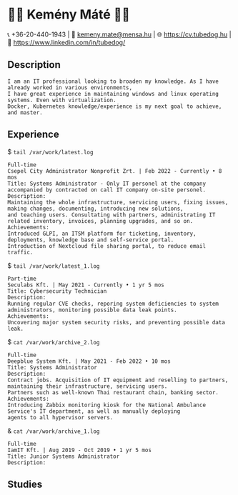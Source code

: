 # 👨‍💻 Kemény Máté 👨‍💻
📞 +36-20-440-1943 | 📧 kemeny.mate@mensa.hu | 🌐 https://cv.tubedog.hu | 🔗 https://www.linkedin.com/in/tubedog/

## Description
```
I am an IT professional looking to broaden my knowledge. As I have already worked in various environments,
I have great experience in maintaining windows and linux operating systems. Even with virtualization.
Docker, Kubernetes knowledge/experience is my next goal to achieve, and master.
```

## Experience
$ `tail /var/work/latest.log`
```
Full-time
Csepel City Administrator Nonprofit Zrt. | Feb 2022 - Currently • 8 mos
Title: Systems Administrator - Only IT personel at the company accompanied by contracted on call IT company on-site personel.
Description:
Maintaining the whole infrastructure, servicing users, fixing issues, making changes, documenting, introducing new solutions, 
and teaching users. Consultating with partners, administrating IT related inventory, invoices, planning upgrades, and so on.
Achievements:
Introduced GLPI, an ITSM platform for ticketing, inventory, deployments, knowledge base and self-service portal.
Introduction of Nextcloud file sharing portal, to reduce email traffic.
```

$ `tail /var/work/latest_1.log`
```
Part-time
Seculabs Kft. | May 2021 - Currently • 1 yr 5 mos
Title: Cybersecurity Technician
Description:
Running regular CVE checks, reporing system deficiencies to system administrators, monitoring possible data leak points.
Achievements:
Uncovering major system security risks, and preventing possible data leak.
```

$ `cat /var/work/archive_2.log`
```
Full-time
Deepblue System Kft. | May 2021 - Feb 2022 • 10 mos
Title: Systems Administrator
Description:
Contract jobs. Acquisition of IT equipment and reselling to partners, maintaining their infrastructure, servicing users.
Partners such as well-known Thai restaurant chain, banking sector.
Achievements:
Introducing Zabbix monitoring kiosk for the National Ambulance Service's IT department, as well as manually deploying
agents to all hypervisor servers.
```

& `cat /var/work/archive_1.log`
```
Full-time
IamIT Kft. | Aug 2019 - Oct 2019 • 1 yr 5 mos
Title: Junior Systems Administrator
Description:

```

## Studies

